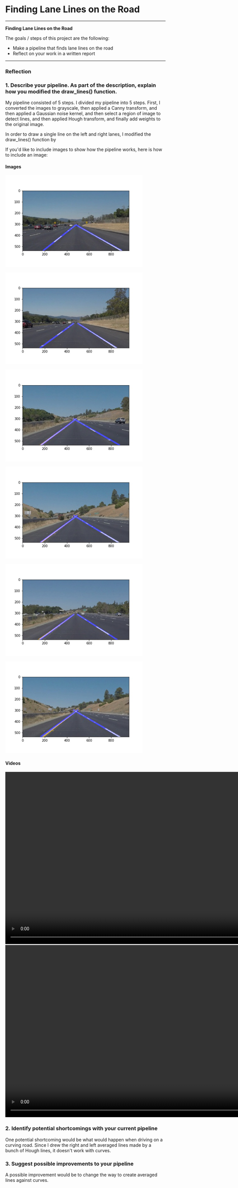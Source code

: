 # **Finding Lane Lines on the Road**

---

**Finding Lane Lines on the Road**

The goals / steps of this project are the following:
* Make a pipeline that finds lane lines on the road
* Reflect on your work in a written report


[//]: # (Image References)

[image1]: ./examples/grayscale.jpg "Grayscale"

---

### Reflection

### 1. Describe your pipeline. As part of the description, explain how you modified the draw_lines() function.

My pipeline consisted of 5 steps.
I divided my pipeline into 5 steps.
First, I converted the images to grayscale, then applied a Canny transform, and then applied a Gaussian noise kernel, and then select a region of image to detect lines, and then applied Hough transform, and finally add weights to the original image.

In order to draw a single line on the left and right lanes, I modified the draw_lines() function by

If you'd like to include images to show how the pipeline works, here is how to include an image:

#### Images

![solidWhiteCurve](./test_images_output/solidWhiteCurve.jpg)

![solidWhiteRight](./test_images_output/solidWhiteRight.jpg)

![solidYellowCurve](./test_images_output/solidYellowCurve.jpg)

![solidYellowCurve2](./test_images_output/solidYellowCurve2.jpg)

![solidYellowLeft](./test_images_output/solidYellowLeft.jpg)

![whiteCarLaneSwitch](./test_images_output/whiteCarLaneSwitch.jpg)

#### Videos

<video width="960" height="540" controls>
  <source src="./test_videos_output/solidWhiteCurve.mp4">
</video>

<video width="960" height="540" controls>
  <source src="./test_videos_output/solidYellowLeft.mp4">
</video>

### 2. Identify potential shortcomings with your current pipeline


One potential shortcoming would be what would happen when driving on a curving road.
Since I drew the right and left averaged lines made by a bunch of Hough lines, it doesn't work with curves.


### 3. Suggest possible improvements to your pipeline

A possible improvement would be to change the way to create averaged lines against curves.
